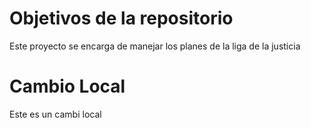 # Objetivos de la repositorio

Este proyecto se encarga de manejar los planes de la liga de la justicia

# Cambio Local
Este es un cambi local